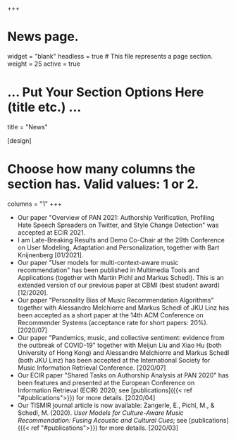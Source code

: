 +++
# News page.
widget = "blank"
headless = true  # This file represents a page section.
weight = 25 
active = true

# ... Put Your Section Options Here (title etc.) ...
title = "News"

[design]
  # Choose how many columns the section has. Valid values: 1 or 2.
  columns = "1"
+++
* Our paper "Overview of PAN 2021: Authorship Verification, Profiling Hate Speech Spreaders on Twitter, and Style Change
  Detection" was accepted at ECIR 2021.
* I am Late-Breaking Results and Demo Co-Chair at the 29th Conference on User Modeling, Adaptation and Personalization,
  together with Bart Knijnenberg [01/2021].
* Our paper "User models for multi-context-aware music recommendation" has been published in Multimedia Tools and
  Applications (together with Martin Pichl and Markus Schedl). This is an extended version of our previous paper at CBMI
(best student award) [12/2020].
* Our paper "Personality Bias of Music Recommendation Algorithms" together with Alessandro Melchiorre and Markus Schedl of JKU Linz has been accepted as a short paper at the 14th ACM Conference on Recommender Systems (acceptance rate for short papers: 20%). [2020/07]
* Our paper "Pandemics, music, and collective sentiment: evidence from the outbreak of COVID-19" together with Meijun Liu and Xiao Hu (both University of Hong Kong) and Alessandro Melchiorre and Markus Schedl (both JKU Linz) has been accepted at the International Society for Music Information Retrieval Conference. [2020/07]
* Our ECIR paper "Shared Tasks on Authorship Analysis at PAN 2020" has been features and presented at the European Conference on Information Retrieval (ECIR) 2020; see [publications]({{< ref "#publications">}}) for more details. [2020/04]
* Our TISMIR journal article is now available: Zangerle, E., Pichl, M., & Schedl, M. (2020). *User Models for Culture-Aware Music Recommendation: Fusing Acoustic and Cultural Cues*; see [publications]({{< ref "#publications">}}) for more details. [2020/03]
